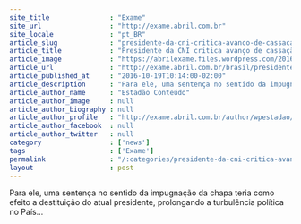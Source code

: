 ```yaml
---
site_title               : "Exame"
site_url                 : "http://exame.abril.com.br"
site_locale              : "pt_BR"
article_slug             : "presidente-da-cni-critica-avanco-de-cassacao-da-chapa-dilma-temer"
article_title            : "Presidente da CNI critica avanço de cassação da chapa Dilma-Temer"
article_image            : "https://abrilexame.files.wordpress.com/2016/09/size_960_16_9_presidente_da_cni_fala.jpg?quality=70&strip=all&w=960"
article_url              : "http://exame.abril.com.br/brasil/presidente-da-cni-defende-que-cassacao-da-chapa-dilma-temer-nao-avance/"
article_published_at     : "2016-10-19T10:14:00-02:00"
article_description      : "Para ele, uma sentença no sentido da impugnação da chapa teria como efeito a destituição do atual presidente, prolongando a turbulência política no País..."
article_author_name      : "Estadão Conteúdo"
article_author_image     : null
article_author_biography : null
article_author_profile   : "http://exame.abril.com.br/author/wpestadao/"
article_author_facebook  : null
article_author_twitter   : null
category                 : ['news']
tags                     : ['Exame']
permalink                : "/:categories/presidente-da-cni-critica-avanco-de-cassacao-da-chapa-dilma-temer/"
layout                   : post
---
```


Para ele, uma sentença no sentido da impugnação da chapa teria como efeito a destituição do atual presidente, prolongando a turbulência política no País...

